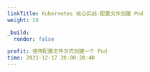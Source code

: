 ```yaml
---
linkTitle: Kubernetes 核心实战-配置文件创建 Pod
weight: 19

_build:
  render: false

profit: 使用配置文件方式创建一个 Pod
time: 2021-12-17 20:00-20:40
---
```

